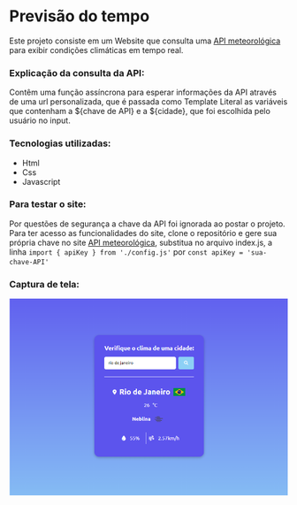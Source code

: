 # Previsão do tempo
Este projeto consiste em um Website que consulta uma [API meteorológica](https://openweathermap.org/api) para exibir condições climáticas em tempo real.

### Explicação da consulta da API:
Contêm uma função assíncrona para esperar informações da API através de uma url personalizada, que é passada como Template Literal as variáveis que contenham a ${chave de API} e a ${cidade}, que foi escolhida pelo usuário no input.

### Tecnologias utilizadas:
- Html
- Css
- Javascript

### Para testar o site:
Por questões de segurança a chave da API foi ignorada ao postar o projeto. Para ter acesso as funcionalidades do site, clone o repositório e gere sua própria chave no site [API meteorológica](https://openweathermap.org/api), substitua no arquivo index.js, a linha ``` import { apiKey } from './config.js' ``` por ``` const apiKey = 'sua-chave-API' ``` 

### Captura de tela:
![PrintScreen do projeto](assets/images/print.png)


